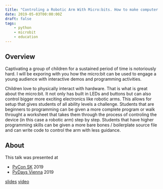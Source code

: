 ```yaml
---
title: "Controling a Robotic Arm With Micro:bits. How to make computer science education more interesting."
date: 2019-05-03T00:00:00Z
draft: false
tags:
    - python
    - microbit
    - education
---
```


## Overview

Captivating a group of children for a sustained period of time is notoriously hard. I will be exporing with you how the micro:bit can be used to engage a young audience with interactive demos and programming activities.

Children love to physically interact with hardware. That is what is great about the micro:bit. It not only has built in LEDs and buttons but can also control bigger more exciting electronics like robotic arms. This allows for setup that gives students of all ability levels a challenge. Students that are beginners to programming can be given a more complete program or walk throught a worksheet that takes them through the process of controling the device (in this case a robotic arm) step by step. Students that have higher programming skills can be given a more bare bones / boilerplate source file and can write code to control the arm with less guidance.

## About

This talk was presented at

* [PyCon SK](https://pycon.sk) 2019
* [PyDays Vienna](https://www.pydays.at/) 2019

[slides](https://pydaysat19.lukespademan.com)
[video](https://www.youtube.com/watch?v=l3ujgWuTTpo)